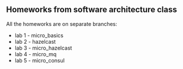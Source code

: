 
## Homeworks from software architecture class

All the homeworks are on separate branches: 
* lab 1 - micro_basics
* lab 2 - hazelcast
* lab 3 - micro_hazelcast
* lab 4 - micro_mq
* lab 5 - micro_consul